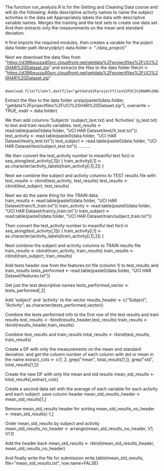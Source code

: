 The function run_analysis.R is for the Getting and Cleaning Data course and will do the following: 
 Adds descriptive activity names to name the subject activities in the data set
 Appropriately labels the data with descriptive variable names. 
 Merges the training and the test sets to create one data set.
 And then extracts only the measurements on the mean and standard deviation. 
      
It first imports the required modules, then creates a varable for the poject data folder path
      library(dplyr)
      data.folder <- "./data_project/"

Next we download the data files from "https://d396qusza40orc.cloudfront.net/getdata%2Fprojectfiles%2FUCI%20HAR%20Dataset.zip" and extracts 
the files to the data folder
       fileUrl <- "https://d396qusza40orc.cloudfront.net/getdata%2Fprojectfiles%2FUCI%20HAR%20Dataset.zip"
       
      download.file(fileUrl,destfile="getdata%2Fprojectfiles%2FUCI%20HAR%20Dataset.zip",method="curl")
      
Extract the files to the data folder
       unzip(paste0(data.folder, "getdata%2Fprojectfiles%2FUCI%20HAR%20Dataset.zip"), overwrite = TRUE, exdir = data.folder)

We then add columns ‘Subjects’ (subject_test.txt) and ‘Activities’ (y_test.txt) to test and train results variables.
      test_results <- read.table(paste0(data.folder, "UCI HAR Dataset/test/X_test.txt"))
      test_activity <- read.table(paste0(data.folder, "UCI HAR Dataset/test/y_test.txt"))
      test_subject <- read.table(paste0(data.folder, "UCI HAR Dataset/test/subject_test.txt"))
      ..........

We then convert the test_activity number to meaniful text
      for(i in seq_along(test_activity[,1])) {
      train_activity[i,1] <- as.character(activity_labels[train_activity[i,1],2])
      }
      
Next we combine the subject and activity columns to TEST results file with:
      test_results <- cbind(test_activity, test_results)
      test_results <- cbind(test_subject, test_results)
      
Next we do the same thing for the TRAIN data:     
      train_results <- read.table(paste0(data.folder, "UCI HAR Dataset/train/X_train.txt"))
      train_activity <- read.table(paste0(data.folder, "UCI HAR Dataset/train/y_train.txt"))
      train_subject <- read.table(paste0(data.folder, "UCI HAR Dataset/train/subject_train.txt"))

Then convert the test_activity number to meaniful text
      for(i in seq_along(test_activity[,1])) {
      train_activity[i,1] <- as.character(activity_labels[train_activity[i,1],2])
      }

Next combine the subject and activity columns to TRAIN results file
      train_results <- cbind(train_activity, train_results)
      train_results <- cbind(train_subject, train_results)
      
Add tests header row from the features.txt file (column 1) to test_results and train_results
      tests_performed <- read.table(paste0(data.folder, "UCI HAR Dataset/features.txt"))
      
Get just the test descriptive names
      tests_performed_vector <- tests_performed[,2]
      
Add 'subject' and 'activity' to the vector
      results_header <- c("Subject", "Activity", as.character(tests_performed_vector))
      
Combine the tests performed info to the first row of the test results and train results
      test_results <- rbind(results_header,test_results)
      train_results <- rbind(results_header,train_results)      
      
Combine test_results and train_results 
      total_results <- rbind(test_results, train_results)

Create a DF with only the measurements on the mean and standard deviation.
and get the column number of each column with std or mean in the name
      extract_cols <- c(1, 2, grep("mean", total_results[1,]), grep("std", total_results[1,]))
      
Create the new DF with only the mean and std results
      mean_std_results <- total_results[,extract_cols]
      
Create a second data set with the average of each variable for each activity and each subject.
save column header
      mean_std_results_header <- mean_std_results[1,]

Remove mean_std_results header for sorting
      mean_std_results_no_header <- mean_std_results[-1,]

Order mean_std_results by subject and activity      
      mean_std_results_no_header <- arrange(mean_std_results_no_header, V1, V1.1)

Add the header back
      mean_std_results <- rbind(mean_std_results_header, mean_std_results_no_header)

And finally write the file for submission
      write.table(mean_std_results, file="mean_std_results.txt", row.name=FALSE)
